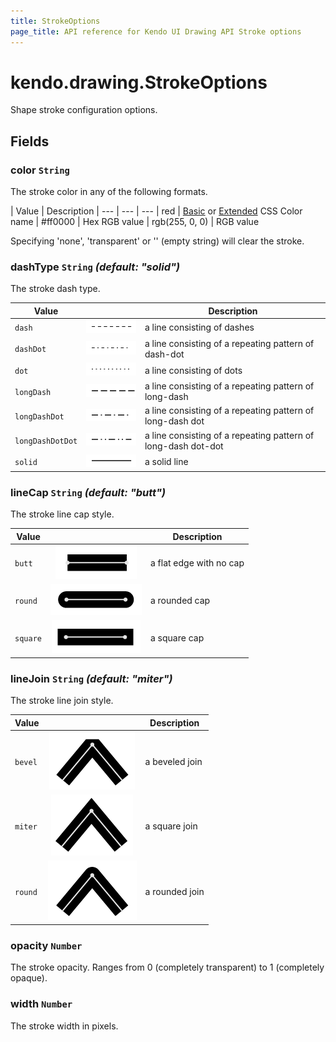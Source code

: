```yaml
---
title: StrokeOptions
page_title: API reference for Kendo UI Drawing API Stroke options
---
```


# kendo.drawing.StrokeOptions
Shape stroke configuration options.

## Fields

### color `String`
The stroke color in any of the following formats.

| Value          | Description
| ---            | --- | ---
| red            | [Basic](http://www.w3.org/TR/css3-color/#html4) or [Extended](http://www.w3.org/TR/css3-color/#svg-color) CSS Color name
| #ff0000        | Hex RGB value
| rgb(255, 0, 0) | RGB value

Specifying 'none', 'transparent' or '' (empty string) will clear the stroke.

### dashType `String` *(default: "solid")*
The stroke dash type.

| Value            |                                              | Description
| ---              | :---:                                        | ---
| `dash`           | ![dash](images/stroke-dash.png)              | a line consisting of dashes
| `dashDot`        | ![dash](images/stroke-dash-dot.png)          | a line consisting of a repeating pattern of dash-dot
| `dot`            | ![dash](images/stroke-dot.png)               | a line consisting of dots
| `longDash`       | ![dash](images/stroke-long-dash.png)         | a line consisting of a repeating pattern of long-dash
| `longDashDot`    | ![dash](images/stroke-long-dash-dot.png)     | a line consisting of a repeating pattern of long-dash dot
| `longDashDotDot` | ![dash](images/stroke-long-dash-dot-dot.png) | a line consisting of a repeating pattern of long-dash dot-dot
| `solid`          | ![dash](images/stroke-solid.png)             | a solid line

### lineCap `String` *(default: "butt")*
The stroke line cap style.

| Value    |                                     | Description
| ---      | :---:                               | ---
| `butt`   | ![dash](images/line-cap-butt.png)   | a flat edge with no cap
| `round`  | ![dash](images/line-cap-round.png)  | a rounded cap
| `square` | ![dash](images/line-cap-square.png) | a square cap

### lineJoin `String` *(default: "miter")*
The stroke line join style.

| Value   |                                     | Description
| ---     | :---:                               | ---
| `bevel` | ![dash](images/line-join-bevel.png) | a beveled join
| `miter` | ![dash](images/line-join-miter.png) | a square join
| `round` | ![dash](images/line-join-round.png) | a rounded join

### opacity `Number`
The stroke opacity. Ranges from 0 (completely transparent) to 1 (completely opaque).

### width `Number`
The stroke width in pixels.
